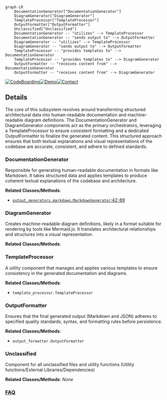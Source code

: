 ```mermaid
graph LR
    DocumentationGenerator["DocumentationGenerator"]
    DiagramGenerator["DiagramGenerator"]
    TemplateProcessor["TemplateProcessor"]
    OutputFormatter["OutputFormatter"]
    Unclassified["Unclassified"]
    DocumentationGenerator -- "utilizes" --> TemplateProcessor
    DocumentationGenerator -- "sends output to" --> OutputFormatter
    DiagramGenerator -- "utilizes" --> TemplateProcessor
    DiagramGenerator -- "sends output to" --> OutputFormatter
    TemplateProcessor -- "provides templates to" --> DocumentationGenerator
    TemplateProcessor -- "provides templates to" --> DiagramGenerator
    OutputFormatter -- "receives content from" --> DocumentationGenerator
    OutputFormatter -- "receives content from" --> DiagramGenerator
```

[![CodeBoarding](https://img.shields.io/badge/Generated%20by-CodeBoarding-9cf?style=flat-square)](https://github.com/CodeBoarding/CodeBoarding)[![Demo](https://img.shields.io/badge/Try%20our-Demo-blue?style=flat-square)](https://www.codeboarding.org/diagrams)[![Contact](https://img.shields.io/badge/Contact%20us%20-%20contact@codeboarding.org-lightgrey?style=flat-square)](mailto:contact@codeboarding.org)

## Details

The core of this subsystem revolves around transforming structured architectural data into human-readable documentation and machine-readable diagram definitions. The DocumentationGenerator and DiagramGenerator components act as the primary orchestrators, leveraging a TemplateProcessor to ensure consistent formatting and a dedicated OutputFormatter to finalize the generated content. This structured approach ensures that both textual explanations and visual representations of the codebase are accurate, consistent, and adhere to defined standards.

### DocumentationGenerator
Responsible for generating human-readable documentation in formats like Markdown. It takes structured data and applies templates to produce coherent textual explanations of the codebase and architecture.


**Related Classes/Methods**:

- <a href="https://github.com/CodeBoarding/CodeBoarding/blob/mainoutput_generators/markdown.py#L42-L89" target="_blank" rel="noopener noreferrer">`output_generators.markdown.MarkdownGenerator`:42-89</a>


### DiagramGenerator
Creates machine-readable diagram definitions, likely in a format suitable for rendering by tools like Mermaid.js. It translates architectural relationships and structures into a visual representation.


**Related Classes/Methods**:



### TemplateProcessor
A utility component that manages and applies various templates to ensure consistency in the generated documentation and diagrams.


**Related Classes/Methods**:

- `template_processor.TemplateProcessor`


### OutputFormatter
Ensures that the final generated output (Markdown and JSON) adheres to specified quality standards, syntax, and formatting rules before persistence.


**Related Classes/Methods**:

- `output_formatter.OutputFormatter`


### Unclassified
Component for all unclassified files and utility functions (Utility functions/External Libraries/Dependencies)


**Related Classes/Methods**: _None_



### [FAQ](https://github.com/CodeBoarding/GeneratedOnBoardings/tree/main?tab=readme-ov-file#faq)
